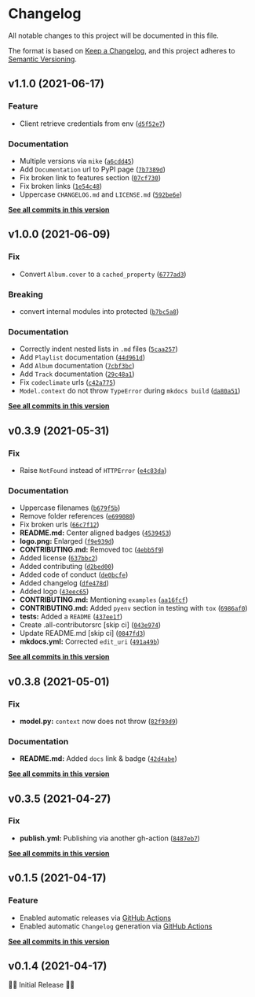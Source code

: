 # Changelog

All notable changes to this project will be documented in this file.

The format is based on [Keep a Changelog](https://keepachangelog.com/en/1.0.0/),
and this project adheres to [Semantic Versioning](https://semver.org/spec/v2.0.0.html).

<!--next-version-placeholder-->

## v1.1.0 (2021-06-17)
### Feature
* Client retrieve credentials from env ([`d5f52e7`](https://github.com/the-dotify-project/dotify/commit/d5f52e77b407d45fe08854ec524688435dadccdd))

### Documentation
* Multiple versions via `mike` ([`a6cdd45`](https://github.com/the-dotify-project/dotify/commit/a6cdd4511b24a40a411160b77eea2784ba16620e))
* Add `Documentation` url to PyPI page ([`7b7389d`](https://github.com/the-dotify-project/dotify/commit/7b7389dfb9135609c74eff95cdfeba2fbad68a3b))
* Fix broken link to features section ([`07cf730`](https://github.com/the-dotify-project/dotify/commit/07cf730224bdd433cc59e78cc5db61bcc595dbf2))
* Fix broken links ([`1e54c48`](https://github.com/the-dotify-project/dotify/commit/1e54c48672dace21673749001ea28f0eb3c3da3b))
* Uppercase `CHANGELOG.md` and `LICENSE.md` ([`592be6e`](https://github.com/the-dotify-project/dotify/commit/592be6e7b7dddfd0643ba5db2c7a86e78e86b348))

**[See all commits in this version](https://github.com/the-dotify-project/dotify/compare/v1.0.0...v1.1.0)**

## v1.0.0 (2021-06-09)
### Fix
* Convert `Album.cover` to a `cached_property` ([`6777ad3`](https://github.com/the-dotify-project/dotify/commit/6777ad319e6b733f1f59f891afff987b4d186503))

### Breaking
* convert internal modules into protected ([`b7bc5a8`](https://github.com/the-dotify-project/dotify/commit/b7bc5a8f8da27d75d46001b7914ec8add80abd4a))

### Documentation
* Correctly indent nested lists in `.md` files ([`5caa257`](https://github.com/the-dotify-project/dotify/commit/5caa2579d9a2af769174ef196d88e7dd0b019998))
* Add `Playlist` documentation ([`44d961d`](https://github.com/the-dotify-project/dotify/commit/44d961df005b08a7c462a3e6da2c04af7ed15c92))
* Add `Album` documentation ([`7cbf3bc`](https://github.com/the-dotify-project/dotify/commit/7cbf3bcd8619aae5a8d6b544de33dd47753d1600))
* Add `Track` documentation ([`29c48a1`](https://github.com/the-dotify-project/dotify/commit/29c48a1c74fc80f2232d972d210828c03be3a294))
* Fix `codeclimate` urls ([`c42a775`](https://github.com/the-dotify-project/dotify/commit/c42a77598bdfd32b3e39bc2570ee18041af9a5cf))
* `Model.context` do not throw `TypeError` during `mkdocs build` ([`da80a51`](https://github.com/the-dotify-project/dotify/commit/da80a515995cbabd988ec277bf3ff53a11840949))

**[See all commits in this version](https://github.com/the-dotify-project/dotify/compare/v0.3.9...v1.0.0)**

## v0.3.9 (2021-05-31)
### Fix
* Raise `NotFound` instead of `HTTPError` ([`e4c83da`](https://github.com/the-dotify-project/dotify/commit/e4c83dae880f751c63bd4237762bf1a5ecf8d7aa))

### Documentation
* Uppercase filenames ([`b679f5b`](https://github.com/the-dotify-project/dotify/commit/b679f5bbc2347a9861f0e36fdfc9b24c91e104f1))
* Remove folder references ([`e699080`](https://github.com/the-dotify-project/dotify/commit/e6990800433da507b0a7ed4f2b7647b09c1ab6fb))
* Fix broken urls ([`66c7f12`](https://github.com/the-dotify-project/dotify/commit/66c7f12d15f2cf9c1fad46fa3deb4a10b78db589))
* **README.md:** Center aligned badges ([`4539453`](https://github.com/the-dotify-project/dotify/commit/45394532b430cce30a5b330e1cc4efa142c5a464))
* **logo.png:** Enlarged ([`f9e939d`](https://github.com/the-dotify-project/dotify/commit/f9e939d5750af12e05a342ea3ae18bdc5c1157d2))
* **CONTRIBUTING.md:** Removed toc ([`4ebb5f9`](https://github.com/the-dotify-project/dotify/commit/4ebb5f9426c7bd4bc79975537fe03ebb2a01a0dd))
* Added license ([`637bbc2`](https://github.com/the-dotify-project/dotify/commit/637bbc22590d666d30bb97a3dc1aed336b8c9300))
* Added contributing ([`d2bed00`](https://github.com/the-dotify-project/dotify/commit/d2bed003388ec4d5da5c8999bb6684869f8466c8))
* Added code of conduct ([`de0bcfe`](https://github.com/the-dotify-project/dotify/commit/de0bcfe5267c9af936ec17442810495be1ddc309))
* Added changelog ([`dfe478d`](https://github.com/the-dotify-project/dotify/commit/dfe478d25ea04a7aaafb71cb3d0a250432bbcbb4))
* Added logo ([`43eec65`](https://github.com/the-dotify-project/dotify/commit/43eec6526b4009bfa360099378d94d89354d20cb))
* **CONTRIBUTING.md:** Mentioning `examples` ([`aa16fcf`](https://github.com/the-dotify-project/dotify/commit/aa16fcffff2871e6a9a116e1d0d990fbb048f389))
* **CONTRIBUTING.md:** Added `pyenv` section in testing with `tox` ([`6986af0`](https://github.com/the-dotify-project/dotify/commit/6986af00f24ed617e05cf47f36ba17e6ec779d3b))
* **tests:** Added a `README` ([`437ee1f`](https://github.com/the-dotify-project/dotify/commit/437ee1f6860c91411047f94de197ce4a69ea6e4e))
* Create .all-contributorsrc [skip ci] ([`043e974`](https://github.com/the-dotify-project/dotify/commit/043e97453c4c0df94e30a6a1fc48198642469335))
* Update README.md [skip ci] ([`0847fd3`](https://github.com/the-dotify-project/dotify/commit/0847fd3af716c4903cc58564aa324777cbef69d6))
* **mkdocs.yml:** Corrected `edit_uri` ([`491a49b`](https://github.com/the-dotify-project/dotify/commit/491a49b684a3bfd0f7d31e0ee9596e3b975afa65))

**[See all commits in this version](https://github.com/the-dotify-project/dotify/compare/v0.3.8...v0.3.9)**

## v0.3.8 (2021-05-01)
### Fix
* **model.py:** `context` now does not throw ([`82f93d9`](https://github.com/the-dotify-project/dotify/commit/82f93d92e16860e3dd751125e0c5f72125781231))

### Documentation
* **README.md:** Added `docs` link & badge ([`42d4abe`](https://github.com/the-dotify-project/dotify/commit/42d4abe9b050f0cca20db6ea002e3cea07dcb6ab))

**[See all commits in this version](https://github.com/the-dotify-project/dotify/compare/v0.3.5...v0.3.8)**

## v0.3.5 (2021-04-27)
### Fix
* **publish.yml:** Publishing via another gh-action ([`8487eb7`](https://github.com/the-dotify-project/dotify/commit/8487eb7dc5f24ede32f5300f6f0d640fd0b21c0c))

**[See all commits in this version](https://github.com/the-dotify-project/dotify/compare/v0.1.5...v0.3.5)**

## v0.1.5 (2021-04-17)
### Feature

- Enabled automatic releases via [GitHub Actions](.github/workflows/publish.yml)
- Enabled automatic `Changelog` generation via [GitHub Actions](.github/workflows/generate-changelog.yml)

**[See all commits in this version](https://github.com/the-dotify-project/dotify/compare/v0.1.4...v0.1.5)**

## v0.1.4 (2021-04-17)

🎂🎉 Initial Release 🎂🎉
